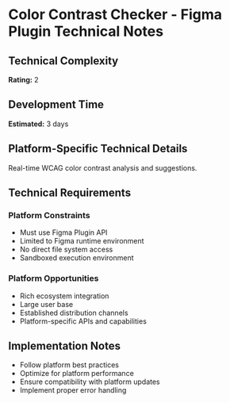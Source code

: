 # Color Contrast Checker - Figma Plugin Technical Notes

## Technical Complexity
**Rating:** 2

## Development Time
**Estimated:** 3 days

## Platform-Specific Technical Details
Real-time WCAG color contrast analysis and suggestions.

## Technical Requirements

### Platform Constraints
- Must use Figma Plugin API
- Limited to Figma runtime environment
- No direct file system access
- Sandboxed execution environment

### Platform Opportunities
- Rich ecosystem integration
- Large user base
- Established distribution channels
- Platform-specific APIs and capabilities

## Implementation Notes
- Follow platform best practices
- Optimize for platform performance
- Ensure compatibility with platform updates
- Implement proper error handling
